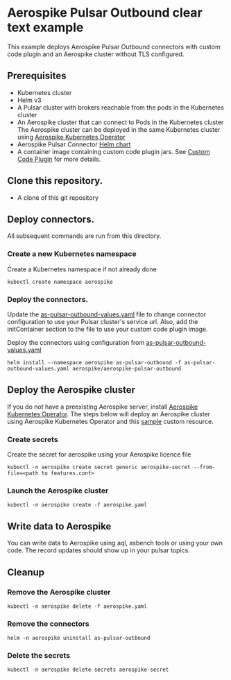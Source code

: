 # Aerospike Pulsar Outbound clear text example

This example deploys Aerospike Pulsar Outbound connectors with custom code plugin and an Aerospike cluster without TLS configured. 

## Prerequisites
 - Kubernetes cluster
 - Helm v3
 - A Pulsar cluster with brokers reachable from the pods in the Kubernetes cluster
 - An Aerospike cluster that can connect to Pods in the Kubernetes cluster
   The Aerospike cluster can be deployed in the same Kubernetes cluster using [Aerospike Kubernetes Operator](https://docs.aerospike.com/cloud/kubernetes/operator)
 - Aerospike Pulsar Connector [Helm chart](../../README.md#adding-the-helm-chart-repository)
 - A container image containing custom code plugin jars. See [Custom Code Plugin](https://docs.aerospike.com/connect/streaming/outbound-message-transformer#develop-a-custom-code-plugin) for more details.

## Clone this repository.
 - A clone of this git repository

## Deploy connectors.

All subsequent commands are run from this directory.

### Create a new Kubernetes namespace
Create a Kubernetes namespace if not already done 
```shell
kubectl create namespace aerospike
```

### Deploy the connectors.
Update the [as-pulsar-outbound-values.yaml](as-pulsar-outbound-values.yaml) file to change connector configuration to use your Pulsar cluster's service url. 
Also, add the initContainer section to the file to use your custom code plugin image.

Deploy the connectors using configuration from [as-pulsar-outbound-values.yaml](as-pulsar-outbound-values.yaml)

```shell
helm install --namespace aerospike as-pulsar-outbound -f as-pulsar-outbound-values.yaml aerospike/aerospike-pulsar-outbound
```

## Deploy the Aerospike cluster
If you do not have a preexisting Aerospike server, install [Aerospike Kubernetes Operator](https://docs.aerospike.com/cloud/kubernetes/operator/install-operator).
The steps below will deploy an Aerospike cluster using Aerospike Kubernetes Operator and this [sample](aerospike.yaml) custom resource.

### Create secrets
Create the secret for aerospike using your Aerospike licence file
```shell
kubectl -n aerospike create secret generic aerospike-secret --from-file=<path to features.conf>
```

### Launch the Aerospike cluster
```shell
kubectl -n aerospike create -f aerospike.yaml 
```
## Write data to Aerospike

You can write data to Aerospike using aql, asbench tools or using your own code. The record updates should
show up in your pulsar topics.

## Cleanup

### Remove the Aerospike cluster
```shell
kubectl -n aerospike delete -f aerospike.yaml 
```

### Remove the connectors
```shell
helm -n aerospike uninstall as-pulsar-outbound
```

### Delete the secrets
```shell
kubectl -n aerospike delete secrets aerospike-secret 
```

